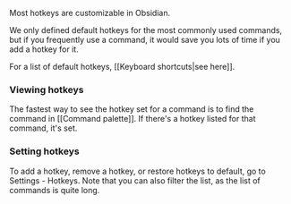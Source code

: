 Most hotkeys are customizable in Obsidian.

We only defined default hotkeys for the most commonly used commands, but if you frequently use a command, it would save you lots of time if you add a hotkey for it.

For a list of default hotkeys, [[Keyboard shortcuts|see here]].

### Viewing hotkeys

The fastest way to see the hotkey set for a command is to find the command in [[Command palette]]. If there's a hotkey listed for that command, it's set.

### Setting hotkeys

To add a hotkey, remove a hotkey, or restore hotkeys to default, go to Settings - Hotkeys. Note that you can also filter the list, as the list of commands is quite long.